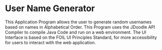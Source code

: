 # User Name Generator
This Application Program allows the user to generate random usernames
based on names in Alphabetical Order. This Program uses the JDoodle API Compiler
to compile Java Code and run on a web environment. The UI Interface is based on the 
FOIL UI Principles Standard, for more accessibility for users to interact with the web 
application.
